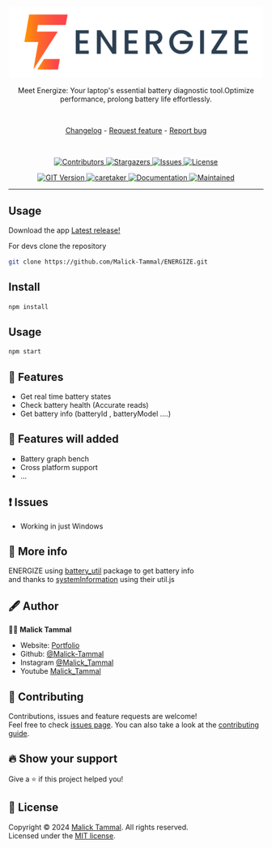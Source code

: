 <p align="center">
<img src="./asset/images/Banner.png" width="500" alt="ENERGIZE banner" />
</p>

<p align="center">Meet Energize: Your laptop&#39;s essential battery diagnostic tool.Optimize performance, prolong battery life effortlessly.</p>

<br>


<p align="center">
  <a href="https://github.com/Malick-Tammal/ENERGIZE/blob/main/CHANGELOG.md" target="_blank">Changelog<a>
  -
  <a href="https://github.com/Malick-Tammal/ENERGIZE/issues/new">Request feature<a>
  -
  <a href="https://github.com/Malick-Tammal/ENERGIZE/issues/new">Report bug<a>
</p>

<br>

<p align="center">
<a href="https://github.com/Malick-Tammal/ENERGIZE/graphs/contributors" target="_blank">
  <img alt="Contributors" src="https://img.shields.io/github/contributors/Malick-Tammal/ENERGIZE.svg?style=for-the-badge">
</a>
<a href="https://github.com/Malick-Tammal/ENERGIZE/stargazers" target="_blank">
  <img alt="Stargazers" src="https://img.shields.io/github/stars/Malick-Tammal/ENERGIZE.svg?style=for-the-badge">
</a>
<a href="https://github.com/Malick-Tammal/ENERGIZE/issues" target="_blank">
  <img alt="Issues" src="https://img.shields.io/github/issues/Malick-Tammal/ENERGIZE.svg?style=for-the-badge">
</a>
<a href="https://github.com/Malick-Tammal/ENERGIZE/blob/main/LICENSE" target="_blank">
  <img alt="License" src="https://img.shields.io/github/license/Malick-Tammal/ENERGIZE.svg?style=for-the-badge">
</a>
</p>

<p align="center">
  <a href="https://github.com/Malick-Tammal/ENERGIZE/releases" target="_blank">
    <img alt="GIT Version" src="https://img.shields.io/github/v/release/Malick-Tammal/ENERGIZE" />
  </a>
  <a href="https://github.com/Malick-Tammal" target="_blank">
    <img alt="caretaker" src="https://img.shields.io/badge/caretaker-malick--tammal-blue.svg?style=flat-square" />
  </a>
  <a href="https://github.com/Malick-Tammal/ENERGIZE/blob/main/README.md" target="_blank">
    <img alt="Documentation" src="https://img.shields.io/badge/documentation-yes-brightgreen.svg" />
  </a>
  <a href="https://github.com/Malick-Tammal/battery_util/graphs/commit-activity" target="_blank">
    <img alt="Maintained" src="https://img.shields.io/badge/Maintained%3F-yes-green.svg" />
  </a>
</p>

---

## Usage

Download the app [Latest release!](https://github.com/Malick-Tammal/ENERGIZE/releases/download/v1.0.0/energize-Setup-1.0.1.exe)

For devs clone the repository

```sh
git clone https://github.com/Malick-Tammal/ENERGIZE.git
```

## Install

```sh
npm install
```

## Usage

```sh
npm start
```

## 🌟 Features

- Get real time battery states
- Check battery health (Accurate reads)
- Get battery info (batteryId , batteryModel ....)

## 🚀 Features will added

- Battery graph bench
- Cross platform support
- ...

## ❗ Issues

- Working in just Windows

## 📑 More info

ENERGIZE using [battery_util](https://github.com/Malick-Tammal/battery_util) package to get battery info<br>
and thanks to [systemInformation](https://github.com/sebhildebrandt/systeminformation) using their util.js

## 🖋️ Author

🧑🏽 **Malick Tammal**

- Website: [Portfolio](http://malicktammal.netlify.app/)
- Github: [@Malick-Tammal](https://github.com/Malick-Tammal)
- Instagram [@Malick_Tammal](https://www.instagram.com/malick_tammal/)
- Youtube [Malick_Tammal](https://www.youtube.com/channel/UCmLTg0TBizTda3dpSObkA2w)

## 🤝 Contributing

Contributions, issues and feature requests are welcome!<br />Feel free to check [issues page](https://github.com/Malick-Tammal/ENERGIZE/issues). You can also take a look at the [contributing guide](https://docs.github.com/en/communities/setting-up-your-project-for-healthy-contributions/setting-guidelines-for-repository-contributors).

## 🔥 Show your support

Give a ⭐️ if this project helped you!

## 📜 License

Copyright © 2024 [Malick Tammal](https://github.com/Malick-Tammal). All rights reserved.<br />
Licensed under the [MIT license](https://github.com/Malick-Tammal/ENERGIZE?tab=MIT-1-ov-file).